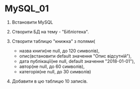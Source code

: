 # MySQL_01

1. Встановити MySQL 
2. Створити БД на тему - "Бібліотека". 
3. Створити таблицю "книжка" з полями(
	- назва книги(не null, до 120 символів), 
	- опис(встановити default значення "Опис відсутній"), 
	- дата публікації(не null, default значення "2018-01-01"), 
	- автор(не null, до 60 символів), 
	- категорія(не null, до 30 символів)


4. Добавити в цю таблицю 10 записів.
